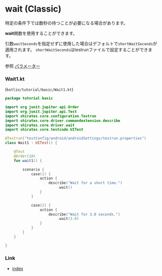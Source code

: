 # wait (Classic)

特定の条件下では数秒の待つことが必要になる場合があります。

**wait**関数を使用することができます。

引数`waitSeconds`を指定せずに使用した場合はデフォルトで`shortWaitSeconds`が適用されます。
`shortWaitSeconds`はtestrunファイルで設定することができます。

参照 [パラメーター](../parameter/parameters_ja.md)

### Wait1.kt

(`kotlin/tutorial/basic/Wait1.kt`)

```kotlin
package tutorial.basic

import org.junit.jupiter.api.Order
import org.junit.jupiter.api.Test
import shirates.core.configuration.Testrun
import shirates.core.driver.commandextension.describe
import shirates.core.driver.wait
import shirates.core.testcode.UITest

@Testrun("testConfig/android/androidSettings/testrun.properties")
class Wait1 : UITest() {

    @Test
    @Order(10)
    fun wait1() {

        scenario {
            case(1) {
                action {
                    describe("Wait for a short time.")
                        .wait()
                }
            }

            case(2) {
                action {
                    describe("Wait for 3.0 seconds.")
                        .wait(3.0)
                }
            }
        }
    }

}
```

### Link

- [index](../../index_ja.md)
